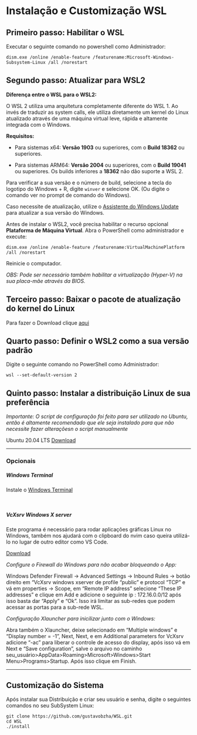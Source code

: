 # Instalação e Customização WSL 

## Primeiro passo: Habilitar o WSL

Executar o seguinte comando no powershell como Administrador:

`dism.exe /online /enable-feature /featurename:Microsoft-Windows-Subsystem-Linux /all /norestart`

## Segundo passo: Atualizar para WSL2

**Diferença entre o WSL para o WSL2:**

O WSL 2 utiliza uma arquitetura completamente diferente do WSL 1. Ao invés de traduzir as system calls, ele utiliza diretamente um kernel do Linux atualizado através de uma máquina virtual leve, rápida e altamente integrada com o Windows.

**Requisitos:**

* Para sistemas x64: **Versão 1903** ou superiores, com o **Build 18362** ou superiores.

* Para sistemas ARM64: **Versão 2004** ou superiores, com o **Build 19041** ou superiores. Os builds inferiores a **18362** não dão suporte a WSL 2.

Para verificar a sua versão e o número de build, selecione a tecla do logotipo do Windows + R, digite `winver` e selecione OK. (Ou digite o comando ver no prompt de comando do Windows).

Caso necessite de atualização, utilize o [Assistente do Windows Update](https://www.microsoft.com/software-download/windows10) para atualizar a sua versão do Windows.

Antes de instalar o WSL2, você precisa habilitar o recurso opcional **Plataforma de Máquina Virtual**. Abra o PowerShell como administrador e execute: 

`dism.exe /online /enable-feature /featurename:VirtualMachinePlatform /all /norestart`

Reinicie o computador.

*OBS: Pode ser necessário também habilitar a virtualização (Hyper-V) na sua placa-mãe através da BIOS.*


## Terceiro passo: Baixar o pacote de atualização do kernel do Linux

Para fazer o Download clique [aqui](https://wslstorestorage.blob.core.windows.net/wslblob/wsl_update_x64.msi)

## Quarto passo: Definir o WSL2 como a sua versão padrão

Digite o seguinte comando no PowerShell como Administrador:

`wsl --set-default-version 2`

## Quinto passo: Instalar a distribuição Linux de sua preferência

*Importante: O script de configuração foi feito para ser utilizado no Ubuntu, então é altamente recomendado que ele seja instalado para que não necessite fazer alteraçõesn o script manualmente*

Ubuntu 20.04 LTS [Download](https://www.microsoft.com/en-us/p/ubuntu-2004-lts/9n6svws3rx71?activetab=pivot:overviewtab)

---

### Opcionais

##### Windows Terminal

Instale o [Windows Terminal](https://www.microsoft.com/en-us/p/windows-terminal/9n0dx20hk701?activetab=pivot:overviewtab)

</br>

##### VcXsrv Windows X server

Este programa é necessário para rodar aplicações gráficas Linux no Windows, também nos ajudará com o clipboard do nvim caso queira utilizá-lo no lugar de outro editor como VS Code.

[Download](https://sourceforge.net/projects/vcxsrv)
</br>

*Configure o Firewall do Windows para não acabar bloqueando o App:*

Windows Defender Firewall &#8594; Advanced Settings &#8594; Inbound Rules &#8594; botão direito em “VcXsrv windows xserver de profile “public” e protocol “TCP” e vá em properties &#8594; Scope, em “Remote IP address” selecione “These IP addresses” e clique em Add e adicione o seguinte ip : 172.16.0.0/12 
após isso basta dar “Apply” e “Ok”. Isso irá limitar as sub-redes que podem acessar as portas para a sub-rede WSL. 

*Configuração Xlauncher para inicilizar junto com o Windows:*

Abra também o Xlauncher, deixe selecionado em “Multiple windows” e “Display number = -1”, Next, Next, e em Additional parameters for VcXsrv adicione “-ac” para liberar o controle de acesso do display, após isso vá em Next e “Save configuration”, salve o arquivo no caminho seu_usuário>AppData>Roaming>Microsoft>Windows>Start Menu>Programs>Startup.
Após isso clique em Finish.

---

## Customização do Sistema

Após instalar sua Distribuição e criar seu usuário e senha, digite o seguintes comandos no seu SubSystem Linux:

```sudo apt update && sudo apt upgrade -y
git clone https://github.com/gustavobzha/WSL.git
cd WSL
./install 
```
